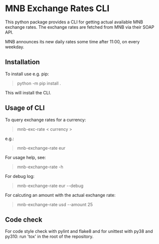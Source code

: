 MNB Exchange Rates CLI
======================

This python package provides a CLI for getting actual available MNB
exchange rates. The exchange rates are fetched from MNB via their SOAP API.

MNB announces its new daily rates some time after 11:00, on every weekday.


Installation
------------

To install use e.g. pip:

> python -m pip install .

This will install the CLI.


Usage of CLI
------------

To query exchange rates for a currency:

> mnb-exc-rate < currency >

e.g.:

> mnb-exchange-rate eur

For usage help, see:

> mnb-exchange-rate -h

For debug log:

> mnb-exchange-rate eur --debug

For calcuting an amount with the actual exchange rate:

> mnb-exchange-rate usd --amount 25

Code check
----------

For code style check with pylint and flake8 and for unittest with py38 and py310:
run 'tox' in the root of the repository.
